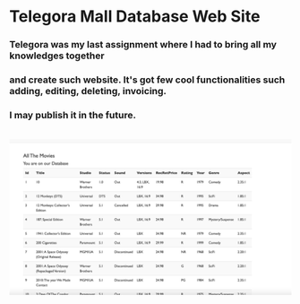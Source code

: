# Telegora Mall Database Web Site

### Telegora was my last assignment where I had to bring all my knowledges together<br>
### and create such website. It's got few cool functionalities such adding, editing, deleting, invoicing.<br>
### I may publish it in the future.<br> 
<br>
<img src="shot/0.png" alt="Screenshot">
